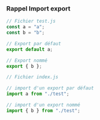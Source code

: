 ### Rappel Import export

```js
// Fichier test.js
const a = "a";
const b = "b";

// Export par défaut
export default a;

// Export nommé
export { b };
```

```js
// Fichier index.js

// import d'un export par défaut
import a from "./test";

// import d'un export nommé
import { b } from "./test";
```
